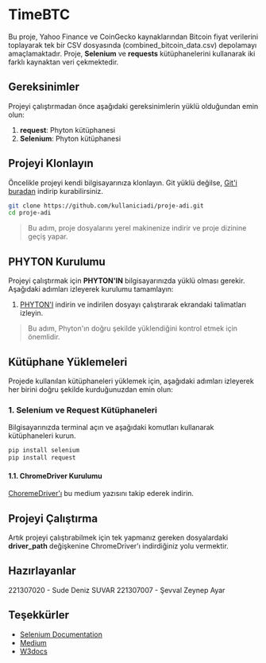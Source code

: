 # TimeBTC

Bu proje, Yahoo Finance ve CoinGecko kaynaklarından Bitcoin fiyat verilerini toplayarak tek bir CSV dosyasında (combined_bitcoin_data.csv) depolamayı amaçlamaktadır. Proje, **Selenium** ve **requests** kütüphanelerini kullanarak iki farklı kaynaktan veri çekmektedir.

## Gereksinimler

Projeyi çalıştırmadan önce aşağıdaki gereksinimlerin yüklü olduğundan emin olun:

1. **request**: Phyton kütüphanesi
2. **Selenium**: Phyton kütüphanesi

## Projeyi Klonlayın

Öncelikle projeyi kendi bilgisayarınıza klonlayın. Git yüklü değilse, [Git'i buradan](https://git-scm.com/) indirip kurabilirsiniz.
```bash
git clone https://github.com/kullaniciadi/proje-adi.git
cd proje-adi
```
>Bu adım, proje dosyalarını yerel makinenize indirir ve proje dizinine geçiş yapar.

## PHYTON Kurulumu

Projeyi çalıştırmak için **PHYTON'IN** bilgisayarınızda yüklü olması gerekir. Aşağıdaki adımları izleyerek kurulumu tamamlayın:

1. [PHYTON'I](https://www.python.org/downloads/) indirin ve indirilen dosyayı çalıştırarak ekrandaki talimatları izleyin.

>Bu adım, Phyton'ın doğru şekilde yüklendiğini kontrol etmek için önemlidir.

## Kütüphane Yüklemeleri

Projede kullanılan kütüphaneleri yüklemek için, aşağıdaki adımları izleyerek her birini doğru şekilde kurduğunuzdan emin olun:

### 1. Selenium ve Request Kütüphaneleri

Bilgisayarınızda terminal açın ve aşağıdaki komutları kullanarak kütüphaneleri kurun.

```bash
pip install selenium
pip install request
```

#### 1.1. ChromeDriver Kurulumu

[ChoremeDriver'ı](https://medium.com/@melisacevik13/chromedriver-kurulumu-ve-selenium-kullanımı-fb75da2a9ca3) bu medium yazısını takip ederek indirin.

## Projeyi Çalıştırma

Artık projeyi çalıştırabilmek için tek yapmanız gereken dosyalardaki **driver_path** değişkenine ChromeDriver'ı indirdiğiniz yolu vermektir.

## Hazırlayanlar

221307020 - Sude Deniz SUVAR
221307007 - Şevval Zeynep Ayar

## Teşekkürler
- [Selenium Documentation](https://www.selenium.dev/documentation/en/)
- [Medium](https://medium.com/@melisacevik13/chromedriver-kurulumu-ve-selenium-kullanımı-fb75da2a9ca3)
- [W3docs](https://www.w3schools.com/python/module_requests.asp)


